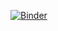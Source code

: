 [![Binder](https://mybinder.org/badge_logo.svg)](https://mybinder.org/v2/gh/akundol/mbong-nhanga-booking/HEAD?urlpath=voila%2Frender%2Fmbong_nhanga_braids_app.ipynb)
